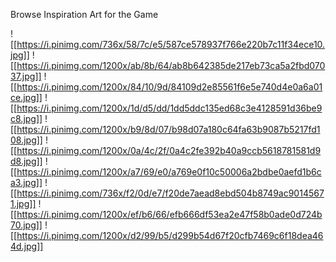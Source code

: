 Browse Inspiration Art for the Game

![[https://i.pinimg.com/736x/58/7c/e5/587ce578937f766e220b7c11f34ece10.jpg]]
![[https://i.pinimg.com/1200x/ab/8b/64/ab8b642385de217eb73ca5a2fbd07037.jpg]]
![[https://i.pinimg.com/1200x/84/10/9d/84109d2e85561f6e5e740d4e0a6a01ce.jpg]]
![[https://i.pinimg.com/1200x/1d/d5/dd/1dd5ddc135ed68c3e4128591d36be9c8.jpg]]
![[https://i.pinimg.com/1200x/b9/8d/07/b98d07a180c64fa63b9087b5217fd108.jpg]]
![[https://i.pinimg.com/1200x/0a/4c/2f/0a4c2fe392b40a9ccb5618781581d9d8.jpg]]
![[https://i.pinimg.com/1200x/a7/69/e0/a769e0f10c50006a2bdbe0aefd1b6ca3.jpg]]
![[https://i.pinimg.com/736x/f2/0d/e7/f20de7aead8ebd504b8749ac90145671.jpg]]
![[https://i.pinimg.com/1200x/ef/b6/66/efb666df53ea2e47f58b0ade0d724b70.jpg]]
![[https://i.pinimg.com/1200x/d2/99/b5/d299b54d67f20cfb7469c6f18dea464d.jpg]]